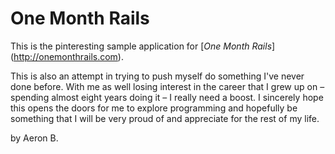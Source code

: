 # One Month Rails

This is the pinteresting sample application for [*One Month Rails*] (http://onemonthrails.com).

This is also an attempt in trying to push myself do something I've never done before. With me as well losing interest in the career that I grew up on – spending  almost eight years doing it – I really need a boost. I sincerely hope this opens the doors for me to explore programming and hopefully be something that I will be very proud of and appreciate for the rest of my life.

by Aeron B.